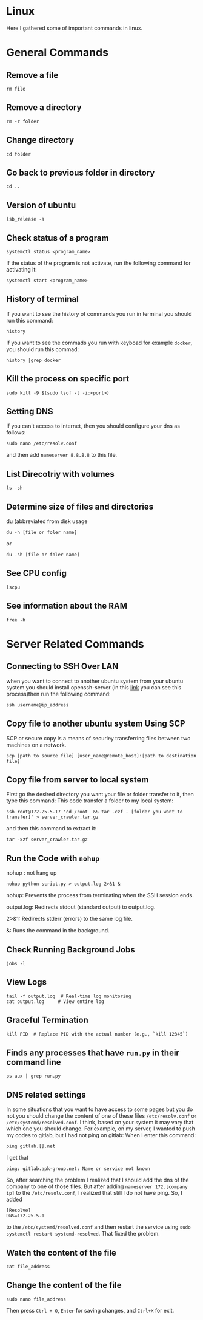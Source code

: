 # Linux
Here I gathered some of important commands in linux.

# General Commands
## Remove a file
```
rm file
```

## Remove a directory
```
rm -r folder
```

## Change directory
```
cd folder
```

## Go back to previous folder in directory
```
cd ..
```


## Version of ubuntu
```
lsb_release -a
```


## Check status of a program

```
systemctl status <program_name>
```
If the status of the program is not activate, run the following command for activating it:
```
systemctl start <program_name>
```

## History of terminal
If you want to see the history of commands you run in terminal you should run this command:
```
history
```
If you want to see the commads you run with keyboad for example `docker`, you should run this commad:
```
history |grep docker
```

## Kill the process on specific port
```
sudo kill -9 $(sudo lsof -t -i:<port>)
```

## Setting DNS
If you can't access to internet, then you should configure your dns as follows:
```
sudo nano /etc/resolv.conf
```
and then add `nameserver 8.8.8.8` to this file.

## List Direcotriy with volumes
```
ls -sh
```
## Determine size of files and directories
du (abbreviated from disk usage
```
du -h [file or foler name]
```
or
```
du -sh [file or foler name]
```

## See CPU config
```
lscpu
```

## See information about the RAM
```
free -h
```

# Server Related Commands
## Connecting to SSH Over LAN 
when you want to connect to another ubuntu system from your ubuntu system you should install openssh-server (in this [link](https://linuxize.com/post/how-to-enable-ssh-on-ubuntu-18-04/) you can see this process)then run the following command:
```
ssh username@ip_address
```

## Copy file to another ubuntu system Using SCP
SCP or secure copy is a means of securley transferring files between two machines on a network. 
```
scp [path to source file] [user_name@remote_host]:[path to destination file]
```

## Copy file from server to local system
First go the desired directory you want your file or folder transfer to it, then type this command:
This code transfer a folder to my local system:
```
ssh root@172.25.5.17 'cd /root  && tar -czf - [folder you want to transfer]' > server_crawler.tar.gz

```

and then this command to extract it:
```
tar -xzf server_crawler.tar.gz
```

## Run the Code with `nohup`
nohup : not hang up


```
nohup python script.py > output.log 2>&1 &
```

nohup: Prevents the process from terminating when the SSH session ends.
    
output.log: Redirects stdout (standard output) to output.log.

2>&1: Redirects stderr (errors) to the same log file.

&: Runs the command in the background.

## Check Running Background Jobs
```
jobs -l
```

## View Logs
```
tail -f output.log  # Real-time log monitoring
cat output.log     # View entire log
```


## Graceful Termination
```
kill PID  # Replace PID with the actual number (e.g., `kill 12345`)
```

## Finds any processes that have `run.py` in their command line
```
ps aux | grep run.py
```

## DNS related settings
In some situations that you want to  have access to some pages but you do not you should change the content of one of these files `/etc/resolv.conf` or `/etc/systemd/resolved.conf`. I think, based on your system it may vary that which one you should change.
For example, on my server, I wanted to push my codes to gitlab, but I had not ping on gitlab:
When I enter this command:
```
ping gitlab.[].net
```
I get that 
```
ping: gitlab.apk-group.net: Name or service not known
```
So, after searching the problem I realized that I should add the dns of the company to one of those files. But after adding `nameserver 172.[company ip]` to the `/etc/resolv.conf`, I realized that still I do not have ping. So, I added 
```
[Resolve]
DNS=172.25.5.1
```
to the `/etc/systemd/resolved.conf` and then restart the service using `sudo systemctl restart systemd-resolved`. That fixed the  problem.


## Watch the content of the file
```
cat file_address
```
## Change the content of the file
```
sudo nano file_address
```
Then press `Ctrl + O`, `Enter` for saving changes, and `Ctrl+X` for exit.



